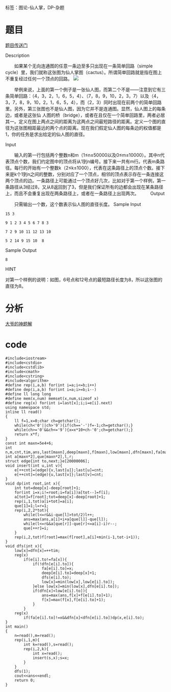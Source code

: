 ﻿---
subtitle: "仙人掌基础题都那么nan啊"
tags: 
 - 图论-仙人掌
 - DP-杂题
grammar_cjkRuby: true
catalog: true
layout:  post
header-img: "img/header/P29.jpg"
preview-img: "/img/preview/P69.jpg"
---
标签：图论-仙人掌，DP-杂题

# 题目

[题目传送门](http://www.lydsy.com/JudgeOnline/problem.php?id=1023)

Description

　　如果某个无向连通图的任意一条边至多只出现在一条简单回路（simple cycle）里，我们就称这张图为仙人掌图（cactus）。所谓简单回路就是指在图上不重复经过任何一个顶点的回路。
![](http://www.lydsy.com/JudgeOnline/images/1023/1.jpg)
 

　　举例来说，上面的第一个例子是一张仙人图，而第二个不是——注意到它有三条简单回路：（4，3，2，1，6，5，4）、（7，8，9，10，2，3，7）以及（4，3，7，8，9，10，2，1，6，5，4），而（2，3）同时出现在前两个的简单回路里。另外，第三张图也不是仙人图，因为它并不是连通图。显然，仙人图上的每条边，或者是这张仙
人图的桥（bridge），或者在且仅在一个简单回路里，两者必居其一。定义在图上两点之间的距离为这两点之间最短路径的距离。定义一个图的直径为这张图相距最远的两个点的距离。现在我们假定仙人图的每条边的权值都是1，你的任务是求出给定的仙人图的直径。

Input

　　输入的第一行包括两个整数n和m（1≤n≤50000以及0≤m≤10000）。其中n代表顶点个数，我们约定图中的顶点将从1到n编号。接下来一共有m行。代表m条路径。每行的开始有一个整数k（2≤k≤1000），代表在这条路径上的顶点个数。接下来是k个1到n之间的整数，分别对应了一个顶点，相邻的顶点表示存在一条连接这两个顶点的边。一条路径上可能通过一个顶点好几次，比如对于第一个样例，第一条路径从3经过8，又从8返回到了3，但是我们保证所有的边都会出现在某条路径上，而且不会重复出现在两条路径上，或者在一条路径上出现两次。
　　
Output

　　只需输出一个数，这个数表示仙人图的直径长度。
Sample Input
```
15 3

9 1 2 3 4 5 6 7 8 3

7 2 9 10 11 12 13 10

5 2 14 9 15 10	8

```
Sample Output
```
8
```
HINT

对第一个样例的说明：如图，6号点和12号点的最短路径长度为8，所以这张图的直径为8。

 
# 分析

[大爷的神题解](http://z55250825.blog.163.com/blog/static/150230809201412793151890/)

# code
```
#include<iostream>
#include<cstdio>
#include<cstdlib>
#include<cmath>
#include<cstring>
#include<algorithm>
#define rep(i,a,b) for(int i=a;i<=b;i++)
#define dep(i,a,b) for(int i=a;i>=b;i--)
#define ll long long
#define mem(x,num) memset(x,num,sizeof x)
#define reg(x) for(int i=last[x];i;i=e[i].next)
using namespace std;
inline ll read()
{
	ll f=1,x=0;char ch=getchar();
	while(ch<'0'||ch>'9'){if(ch=='-')f=-1;ch=getchar();}
	while(ch>='0'&&ch<='9'){x=x*10+ch-'0';ch=getchar();}
	return x*f;
}
const int maxn=5e4+6;
int n,m,cnt,tim,ans,last[maxn],deep[maxn],f[maxn],low[maxn],dfn[maxn],fa[maxn];
int a[maxn*2],que[maxn*2],l,r;
struct edge{int to,next;}e[20000006];
void insert(int u,int v){
	e[++cnt]=(edge){v,last[u]};last[u]=cnt;
	e[++cnt]=(edge){u,last[v]};last[v]=cnt;
}
void dp(int root,int x){
	int tot=deep[x]-deep[root]+1;
	for(int i=x;i!=root;i=fa[i])a[tot--]=f[i];
	a[tot]=f[root];tot=deep[x]-deep[root]+1;
	rep(i,1,tot)a[i+tot]=a[i];
	que[1]=1;l=r=1;
	rep(i,2,2*tot){
		while(l<=r&&i-que[l]>tot/2)l++;
		ans=max(ans,a[i]+i+a[que[l]]-que[l]);
		while(l<=r&&a[que[r]]-que[r]<=a[i]-i)r--;
		que[++r]=i;
	}
	rep(i,2,tot)f[root]=max(f[root],a[i]+min(i-1,tot-i+1));
}
void dfs(int x){
	low[x]=dfn[x]=++tim;
	reg(x)
		if(e[i].to!=fa[x]){
			if(!dfn[e[i].to]){
				fa[e[i].to]=x;
				deep[e[i].to]=deep[x]+1;
				dfs(e[i].to);
				low[x]=min(low[x],low[e[i].to]);
			}else low[x]=min(low[x],dfn[e[i].to]);
			if(dfn[x]<low[e[i].to]){
				ans=max(ans,f[x]+f[e[i].to]+1);
				f[x]=max(f[x],f[e[i].to]+1);
			}
		}
	reg(x)
		if(fa[e[i].to]!=x&&dfn[x]<dfn[e[i].to])dp(x,e[i].to);
}
int main()
{
	n=read(),m=read();
	rep(i,1,m){
		int k=read(),s=read();
		rep(i,2,k){
			int x=read();
			insert(s,x);s=x;
		}
	}
	dfs(1);
	cout<<ans<<endl;
	return 0;
}
```

